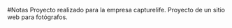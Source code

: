  #Notas
 Proyecto realizado para la empresa capturelife.
 Proyecto de un sitio web para fotógrafos. 